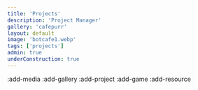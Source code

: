 ```yaml
---
title: 'Projects'
description: 'Project Manager'
gallery: 'cafepurr'
layout: default
image: 'botcafe1.webp'
tags: ['projects']
admin: true
underConstruction: true
---
```


:add-media
:add-gallery
:add-project
:add-game
:add-resource
